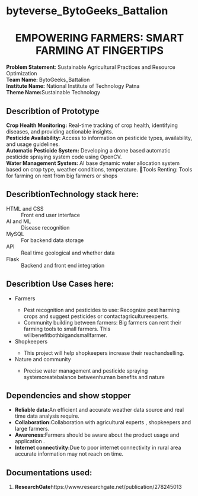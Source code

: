 ﻿# byteverse_BytoGeeks_Battalion
 <h1 style="text-align:center">EMPOWERING FARMERS: SMART FARMING AT FINGERTIPS</h1>
 <b>Problem Statement</b>: Sustainable Agricultural Practices and Resource Optimization<br>
 <b>Team Name: </b> BytoGeeks_Battalion<br>
 <b>Institute Name:</b> National Institute of Technology Patna<br>
 <b>Theme Name:</b>Sustainable Technology
 
 <h2>Describtion of Prototype</h2>
 <b>Crop Health Monitoring:</b> Real-time tracking of crop health, identifying diseases, and providing actionable insights. <br>
 <b>Pesticide Availability:</b> Access to information on pesticide types, availability, and usage guidelines. <br>
 <b>Automatic Pesticide System:</b> Developing a drone based automatic pesticide spraying system code using OpenCV. <br>
 <b>Water Management System:</b> AI base dynamic water allocation system based on crop type, weather conditions, temperature. Tools Renting: Tools for farming on rent from big farmers or shops
 
 <h2>DescribtionTechnology stack here:</h2>
 <dl>
   <dt>HTML and CSS</dt>
   <dd>Front end user interface</dd>
   <dt>AI and ML</dt>
   <dd>Disease recognition </dd>
   <dt>MySQL</dt>
   <dd>For backend data storage</dd>
   <dt>API</dt>
   <dd>Real time geological and whether data</dd>
   <dt>Flask</dt>
   <dd>Backend and front end integration</dd>
 </dl>
 
 <h2>Describtion Use Cases here:</h2>
 <ul>
   <li>Farmers</li>
   <ul>
     <li> Pest recognition and pesticides to use: Recognize pest harming crops and suggest pesticides or contactagricultureexperts. </li>
     <li> Community building between farmers: Big farmers can rent their farming tools to small farmers. This willbenefitbothbigandsmallfarmer. </li>
   </ul>
   <li>Shopkeepers</li>
   <ul>
     <li>This project will help shopkeepers increase their reachandselling. </li>
   </ul>
   <li>Nature and community</li>
   <ul>
     <li> Precise water management and pesticide spraying systemcreatebalance betweenhuman benefits and nature</li>
   </ul>
 </ul>
 
<h2>Dependencies and show stopper</h2>
<ul>
  <li><b>Reliable data:</b>An efficient and accurate weather data 
source and real time data analysis require.</li> 
<li><b>Collaboration:</b>Collaboration with agricultural experts , 
shopkeepers and large farmers.</li>  
<li><b> Awareness:</b>Farmers should be aware about the product 
usage and application .</li> 
<li><b>Internet connectivity:</b>Due to poor internet connectivity in 
rural area accurate information may not reach on time.</li>  
</ul>

<h2>Documentations used:</h2>
<ol>
  <li><b>ResearchGate</b>https://www.researchgate.net/publication/278245013</li>
</ol>


